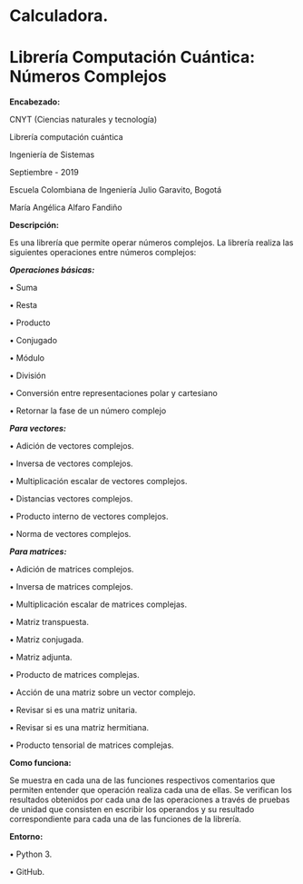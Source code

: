 # Calculadora.
# Librería Computación Cuántica: Números Complejos

**Encabezado:**


CNYT (Ciencias naturales y tecnología)


Librería computación cuántica


Ingeniería de Sistemas


Septiembre - 2019


Escuela Colombiana de Ingeniería Julio Garavito, Bogotá


María Angélica Alfaro Fandiño




**Descripción:**


Es una librería que permite operar números complejos. La librería realiza las siguientes operaciones entre números complejos:




***Operaciones básicas:***


•	Suma


•	Resta


•	Producto


•	Conjugado


•	Módulo


•	División


•	Conversión entre representaciones polar y cartesiano


•	Retornar la fase de un número complejo





***Para vectores:***


•	Adición de vectores complejos.


•	Inversa de vectores complejos.


•	Multiplicación escalar de vectores complejos.


•	Distancias vectores complejos.


•	Producto interno de vectores complejos.


•	Norma de vectores complejos.




***Para matrices:***


•	Adición de matrices complejos.


•	Inversa de matrices complejos.


•	Multiplicación escalar de matrices complejas.


•	Matriz transpuesta.


•	Matriz conjugada.


•	Matriz adjunta.


•	Producto de matrices complejas.


•	Acción de una matriz sobre un vector complejo.


•	Revisar si es una matriz unitaria.


•	Revisar si es una matriz hermitiana.


•	Producto tensorial de matrices complejas.




**Como funciona:**


Se muestra en cada una de las funciones respectivos comentarios que permiten entender que operación realiza cada una de ellas.
Se verifican los resultados obtenidos por cada una de las operaciones a través de pruebas de unidad que consisten en escribir los operandos y su resultado correspondiente para cada una de las funciones de la librería.




**Entorno:**


•	Python 3.


•	GitHub.

